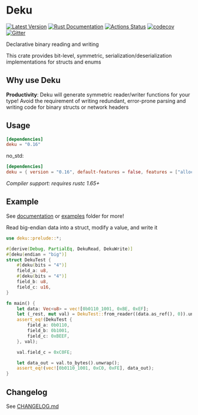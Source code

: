 # Deku

[![Latest Version](https://img.shields.io/crates/v/deku.svg)](https://crates.io/crates/deku)
[![Rust Documentation](https://docs.rs/deku/badge.svg)](https://docs.rs/deku)
[![Actions Status](https://github.com/sharksforarms/deku/workflows/CI/badge.svg)](https://github.com/sharksforarms/deku/actions)
[![codecov](https://codecov.io/gh/sharksforarms/deku/branch/master/graph/badge.svg)](https://codecov.io/gh/sharksforarms/deku)
[![Gitter](https://badges.gitter.im/rust-deku/community.svg)](https://gitter.im/rust-deku/community?utm_source=badge&utm_medium=badge&utm_campaign=pr-badge)

Declarative binary reading and writing

This crate provides bit-level, symmetric, serialization/deserialization
implementations for structs and enums

## Why use Deku

**Productivity**: Deku will generate symmetric reader/writer functions for your type!
Avoid the requirement of writing redundant, error-prone parsing and writing code
for binary structs or network headers

## Usage

```toml
[dependencies]
deku = "0.16"
```

no_std:
```toml
[dependencies]
deku = { version = "0.16", default-features = false, features = ["alloc"] }
```

*Compiler support: requires rustc 1.65+*

## Example

See [documentation](https://docs.rs/deku) or
[examples](https://github.com/sharksforarms/deku/tree/master/examples) folder for more!

Read big-endian data into a struct, modify a value, and write it

```rust
use deku::prelude::*;

#[derive(Debug, PartialEq, DekuRead, DekuWrite)]
#[deku(endian = "big")]
struct DekuTest {
    #[deku(bits = "4")]
    field_a: u8,
    #[deku(bits = "4")]
    field_b: u8,
    field_c: u16,
}

fn main() {
    let data: Vec<u8> = vec![0b0110_1001, 0xBE, 0xEF];
    let (_rest, mut val) = DekuTest::from_reader((data.as_ref(), 0)).unwrap();
    assert_eq!(DekuTest {
        field_a: 0b0110,
        field_b: 0b1001,
        field_c: 0xBEEF,
    }, val);

    val.field_c = 0xC0FE;

    let data_out = val.to_bytes().unwrap();
    assert_eq!(vec![0b0110_1001, 0xC0, 0xFE], data_out);
}
```

## Changelog

See [CHANGELOG.md](https://github.com/sharksforarms/deku/blob/master/CHANGELOG.md)
